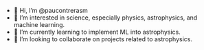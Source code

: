 - 👋 Hi, I’m @paucontrerasm
- 👀 I’m interested in science, especially physics, astrophysics, and machine learning.
- 🌱 I’m currently learning to implement ML into astrophysics.
- 💞️ I’m looking to collaborate on projects related to astrophysics.

<!---
paucontrerasm/paucontrerasm is a ✨ special ✨ repository because its `README.md` (this file) appears on your GitHub profile.
You can click the Preview link to take a look at your changes.
--->
